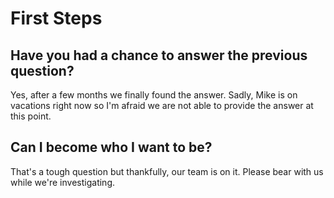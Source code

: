# First Steps

## Have you had a chance to answer the previous question?

Yes, after a few months we finally found the answer. Sadly, Mike is on vacations right now so I'm afraid we are not able to provide the answer at this point.

## Can I become who I want to be?

That's a tough question but thankfully, our team is on it. Please bear with us while we're investigating.

